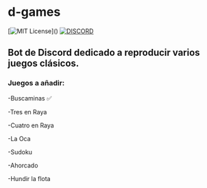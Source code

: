 # d-games

[![MIT License](https://img.shields.io/apm/l/atomic-design-ui.svg?)]()
[![DISCORD](https://img.shields.io/discord/577422001850023946)]()

## Bot de Discord dedicado a reproducir varios juegos clásicos. 

### Juegos a añadir: 

 -Buscaminas ✅
 
 -Tres en Raya
 
 -Cuatro en Raya
 
 -La Oca
 
 -Sudoku
 
 -Ahorcado
 
 -Hundir la flota
